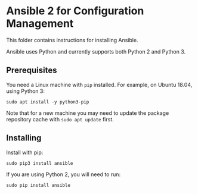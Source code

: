 # Ansible 2 for Configuration Management

This folder contains instructions for installing Ansible.

Ansible uses Python and currently supports both Python 2 and Python 3.

## Prerequisites

You need a Linux machine with `pip` installed. For example, on Ubuntu 18.04,
using Python 3:

```
sudo apt install -y python3-pip
```

Note that for a new machine you may need to update the package repository cache
with `sudo apt update` first.

## Installing

Install with pip:

```
sudo pip3 install ansible
```

If you are using Python 2, you will need to run:

```
sudo pip install ansible
```
